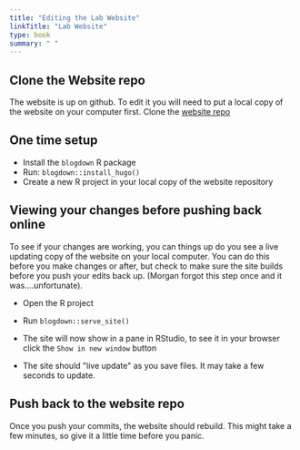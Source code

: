 ```yaml
---
title: "Editing the Lab Website"
linkTitle: "Lab Website"
type: book
summary: " "
---
```


## Clone the Website repo
The website is up on github. To edit it you will need to put a local copy of the website on your computer first. Clone the [website repo](https://github.com/weecology/website)

## One time setup
* Install the `blogdown` R package
* Run: `blogdown::install_hugo()`
* Create a new R project in your local copy of the website repository

## Viewing your changes before pushing back online
To see if your changes are working, you can things up do you see a live updating copy of the website on your local computer. You can do this before you make changes or after, but check to make sure the site builds before you push your edits back up. (Morgan forgot this step once and it was....unfortunate). 
* Open the R project
* Run `blogdown::serve_site()`

* The site will now show in a pane in RStudio, to see it in your browser click the `Show in new window` button
* The site should "live update" as you save files. It may take a few seconds to update.

## Push back to the website repo
Once you push your commits, the website should rebuild. This might take a few minutes, so give it a little time before you panic.
